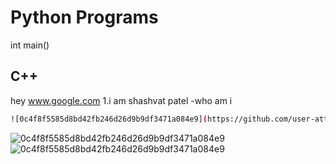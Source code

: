 # Python Programs
int main()
## C++
hey
www.google.com
1.i am shashvat patel
-who am i
```bash
![0c4f8f5585d8bd42fb246d26d9b9df3471a084e9](https://github.com/user-attachments/assets/3e60af31-6b4f-47f1-b881-97b7e2c4c5be)
```
![0c4f8f5585d8bd42fb246d26d9b9df3471a084e9](https://github.com/user-attachments/assets/3e60af31-6b4f-47f1-b881-97b7e2c4c5be)
![0c4f8f5585d8bd42fb246d26d9b9df3471a084e9](https://officesnapshots.com/wp-content/uploads/2018/10/NVIDIA-hq-santa-clara-1.jpg)
